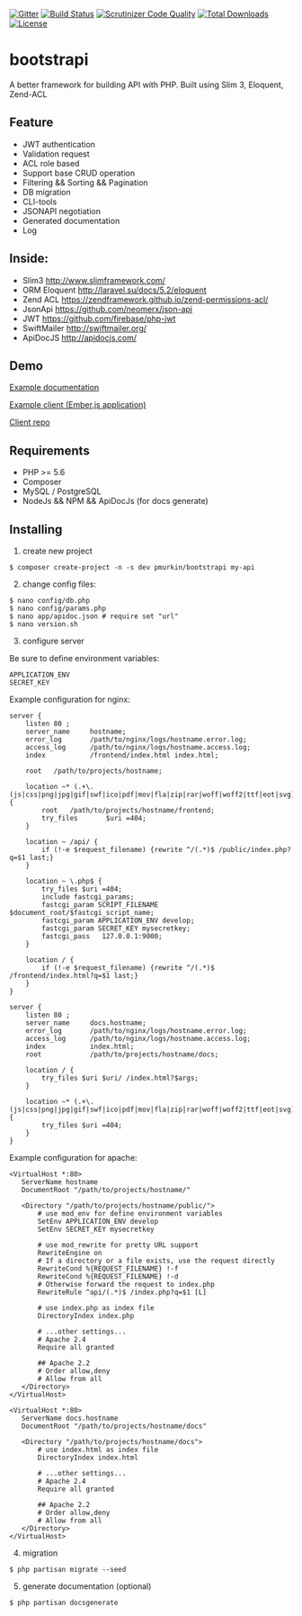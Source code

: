 [![Gitter](https://img.shields.io/gitter/room/nwjs/nw.js.svg)](https://gitter.im/bootstrapi/Lobby)
[![Build Status](https://travis-ci.org/kot13/bootstrapi.svg?branch=master)](https://travis-ci.org/kot13/bootstrapi)
[![Scrutinizer Code Quality](https://scrutinizer-ci.com/g/kot13/bootstrapi/badges/quality-score.png?b=master)](https://scrutinizer-ci.com/g/kot13/bootstrapi/?branch=master)
[![Total Downloads](https://poser.pugx.org/pmurkin/bootstrapi/downloads)](https://packagist.org/packages/pmurkin/bootstrapi)
[![License](https://poser.pugx.org/pmurkin/bootstrapi/license)](https://packagist.org/packages/pmurkin/bootstrapi)

# bootstrapi
A better framework for building API with PHP. Built using Slim 3, Eloquent, Zend-ACL

## Feature
* JWT authentication
* Validation request
* ACL role based
* Support base CRUD operation
* Filtering && Sorting && Pagination
* DB migration
* CLI-tools
* JSONAPI negotiation
* Generated documentation
* Log

## Inside:
* Slim3 http://www.slimframework.com/
* ORM Eloquent http://laravel.su/docs/5.2/eloquent
* Zend ACL https://zendframework.github.io/zend-permissions-acl/
* JsonApi https://github.com/neomerx/json-api
* JWT https://github.com/firebase/php-jwt
* SwiftMailer http://swiftmailer.org/
* ApiDocJS http://apidocjs.com/

## Demo
[Example documentation](http://docs.bootstrapi.demostage.ru/)

[Example client (Ember.js application)](http://bootstrapi.demostage.ru/)

[Client repo](https://github.com/kot13/bootstrapi-client)

## Requirements
* PHP >= 5.6
* Composer
* MySQL / PostgreSQL
* NodeJs && NPM && ApiDocJs (for docs generate)

## Installing
1) create new project
```
$ composer create-project -n -s dev pmurkin/bootstrapi my-api
```

2) change config files:
```
$ nano config/db.php
$ nano config/params.php
$ nano app/apidoc.json # require set "url"
$ nano version.sh
```

3) configure server

Be sure to define environment variables:
```
APPLICATION_ENV
SECRET_KEY
```

Example configuration for nginx:
```
server {
    listen 80 ;
    server_name     hostname;
    error_log       /path/to/nginx/logs/hostname.error.log;
    access_log      /path/to/nginx/logs/hostname.access.log;
    index           /frontend/index.html index.html;

    root   /path/to/projects/hostname;

    location ~* (.+\.(js|css|png|jpg|gif|swf|ico|pdf|mov|fla|zip|rar|woff|woff2|ttf|eot|svg))$ {
        root   /path/to/projects/hostname/frontend;
        try_files       $uri =404;
    }

    location ~ /api/ {
        if (!-e $request_filename) {rewrite ^/(.*)$ /public/index.php?q=$1 last;}
    }

    location ~ \.php$ {
        try_files $uri =404;
        include fastcgi_params;
        fastcgi_param SCRIPT_FILENAME $document_root/$fastcgi_script_name;
        fastcgi_param APPLICATION_ENV develop;
        fastcgi_param SECRET_KEY mysecretkey;
        fastcgi_pass   127.0.0.1:9000;
    }

    location / {
        if (!-e $request_filename) {rewrite ^/(.*)$ /frontend/index.html?q=$1 last;}
    }
}

server {
    listen 80 ;
    server_name     docs.hostname;
    error_log       /path/to/nginx/logs/hostname.error.log;
    access_log      /path/to/nginx/logs/hostname.access.log;
    index           index.html;
    root            /path/to/projects/hostname/docs;

    location / {
        try_files $uri $uri/ /index.html?$args;
    }

    location ~* (.+\.(js|css|png|jpg|gif|swf|ico|pdf|mov|fla|zip|rar|woff|woff2|ttf|eot|svg))$ {
        try_files $uri =404;
    }
}
```

Example configuration for apache:
```
<VirtualHost *:80>
   ServerName hostname
   DocumentRoot "/path/to/projects/hostname/"

   <Directory "/path/to/projects/hostname/public/">
       # use mod_env for define environment variables
       SetEnv APPLICATION_ENV develop
       SetEnv SECRET_KEY mysecretkey
   
       # use mod_rewrite for pretty URL support
       RewriteEngine on
       # If a directory or a file exists, use the request directly
       RewriteCond %{REQUEST_FILENAME} !-f
       RewriteCond %{REQUEST_FILENAME} !-d
       # Otherwise forward the request to index.php
       RewriteRule ^api/(.*)$ /index.php?q=$1 [L]

       # use index.php as index file
       DirectoryIndex index.php

       # ...other settings...
       # Apache 2.4
       Require all granted

       ## Apache 2.2
       # Order allow,deny
       # Allow from all
   </Directory>
</VirtualHost>

<VirtualHost *:80>
   ServerName docs.hostname
   DocumentRoot "/path/to/projects/hostname/docs"

   <Directory "/path/to/projects/hostname/docs">
       # use index.html as index file
       DirectoryIndex index.html

       # ...other settings...
       # Apache 2.4
       Require all granted

       ## Apache 2.2
       # Order allow,deny
       # Allow from all
   </Directory>
</VirtualHost>
```

4) migration
```
$ php partisan migrate --seed
```

5) generate documentation (optional)
```
$ php partisan docsgenerate
```
